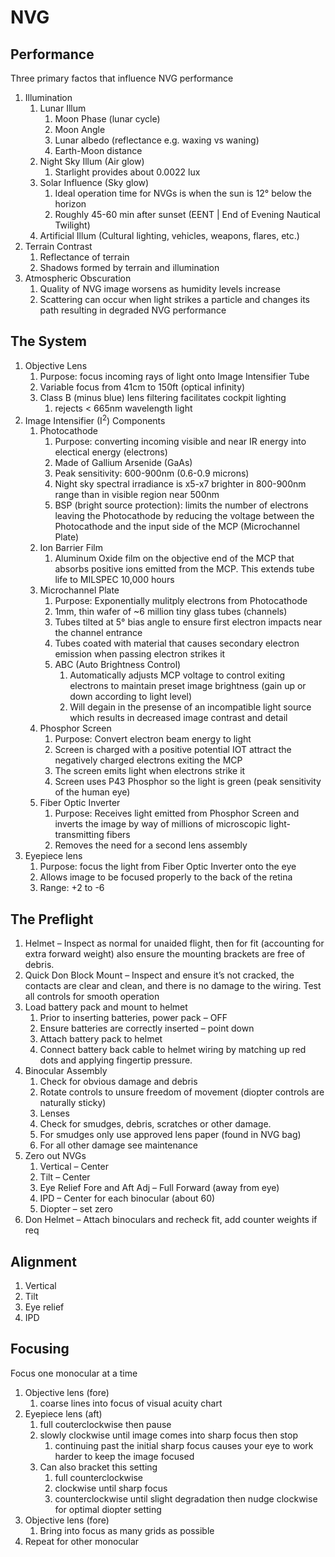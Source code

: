 # NVG

## Performance

Three primary factos that influence NVG performance

1. Illumination
    1. Lunar Illum
        1. Moon Phase (lunar cycle)
        1. Moon Angle
        1. Lunar albedo (reflectance e.g. waxing vs waning)
        1. Earth-Moon distance
    1. Night Sky Illum (Air glow)
        1. Starlight provides about 0.0022 lux
    1. Solar Influence (Sky glow)
        1. Ideal operation time for NVGs is when the sun is 12&deg; below the horizon
        1. Roughly 45-60 min after sunset (EENT | End of Evening Nautical Twilight)
    1. Artificial Illum (Cultural lighting, vehicles, weapons, flares, etc.)
1. Terrain Contrast
    1. Reflectance of terrain
    1. Shadows formed by terrain and illumination
1. Atmospheric Obscuration
    1. Quality of NVG image worsens as humidity levels increase
    1. Scattering can occur when light strikes a particle and changes its path resulting in degraded NVG performance

## The System

1. Objective Lens
    1. Purpose: focus incoming rays of light onto Image Intensifier Tube
    1. Variable focus from 41cm to 150ft (optical infinity)
    1. Class B (minus blue) lens filtering facilitates cockpit lighting
        1. rejects < 665nm wavelength light
1. Image Intensifier (I<sup>2</sup>) Components
    1. Photocathode
        1. Purpose: converting incoming visible and near IR energy into electical energy (electrons)
        1. Made of Gallium Arsenide (GaAs)
        1. Peak sensitivity: 600-900nm (0.6-0.9 microns)
        1. Night sky spectral irradiance is x5-x7 brighter in 800-900nm range than in visible region near 500nm
        1. BSP (bright source protection): limits the number of electrons leaving the Photocathode by reducing the voltage between the Photocathode and the input side of the MCP (Microchannel Plate)
    1. Ion Barrier Film
        1. Aluminum Oxide film on the objective end of the MCP that absorbs positive ions emitted from the MCP. This extends tube life to MILSPEC 10,000 hours
    1. Microchannel Plate
        1. Purpose: Exponentially mulitply electrons from Photocathode
        1. 1mm, thin wafer of ~6 million tiny glass tubes (channels)
        1. Tubes tilted at 5&deg; bias angle to ensure first electron impacts near the channel entrance
        1. Tubes coated with material that causes secondary electron emission when passing electron strikes it
        1. ABC (Auto Brightness Control)
            1. Automatically adjusts MCP voltage to control exiting electrons to maintain preset image brightness (gain up or down according to light level)
            1. Will degain in the presense of an incompatible light source which results in decreased image contrast and detail
    1. Phosphor Screen
        1. Purpose: Convert electron beam energy to light
        1. Screen is charged with a positive potential IOT attract the negatively charged electrons exiting the MCP
        1. The screen emits light when electrons strike it
        1. Screen uses P43 Phosphor so the light is green (peak sensitivity of the human eye)
    1. Fiber Optic Inverter
        1. Purpose: Receives light emitted from Phosphor Screen and inverts the image by way of millions of microscopic light-transmitting fibers
        1. Removes the need for a second lens assembly
1. Eyepiece lens
    1. Purpose: focus the light from Fiber Optic Inverter onto the eye
    1. Allows image to be focused properly to the back of the retina
    1. Range: +2 to -6

## The Preflight

1. Helmet – Inspect as normal for unaided flight, then for fit (accounting for extra forward weight) also ensure the mounting brackets are free of debris.
1. Quick Don Block Mount – Inspect and ensure it’s not cracked, the contacts are clear and clean, and there is no damage to the wiring. Test all controls for smooth operation
1. Load battery pack and mount to helmet
    1. Prior to inserting batteries, power pack – OFF
    1. Ensure batteries are correctly inserted – point down
    1. Attach battery pack to helmet
    1. Connect battery back cable to helmet wiring by matching up red dots and applying fingertip pressure.
1. Binocular Assembly
    1. Check for obvious damage and debris
    1. Rotate controls to unsure freedom of movement (diopter controls are naturally sticky)
    1. Lenses
    1. Check for smudges, debris, scratches or other damage.
    1. For smudges only use approved lens paper (found in NVG bag)
    1. For all other damage see maintenance
1. Zero out NVGs
    1. Vertical – Center
    1. Tilt – Center
    1. Eye Relief Fore and Aft Adj – Full Forward (away from eye)
    1. IPD – Center for each binocular (about 60)
    1. Diopter – set zero
1. Don Helmet – Attach binoculars and recheck fit, add counter weights if req

## Alignment

1. Vertical
1. Tilt
1. Eye relief
1. IPD

## Focusing

Focus one monocular at a time

1. Objective lens (fore)
    1. coarse lines into focus of visual acuity chart
1. Eyepiece lens (aft)
    1. full couterclockwise then pause
    1. slowly clockwise until image comes into sharp focus then stop
        1. continuing past the initial sharp focus causes your eye to work harder to keep the image focused
    1. Can also bracket this setting
        1. full counterclockwise
        1. clockwise until sharp focus
        1. counterclockwise until slight degradation then nudge clockwise for optimal diopter setting
1. Objective lens (fore)
    1. Bring into focus as many grids as possible
1. Repeat for other monocular
